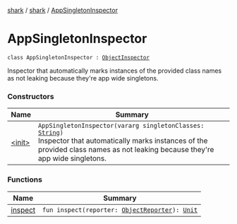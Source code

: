 [shark](../../index.md) / [shark](../index.md) / [AppSingletonInspector](./index.md)

# AppSingletonInspector

`class AppSingletonInspector : `[`ObjectInspector`](../-object-inspector/index.md)

Inspector that automatically marks instances of the provided class names as not leaking
because they're app wide singletons.

### Constructors

| Name | Summary |
|---|---|
| [&lt;init&gt;](-init-.md) | `AppSingletonInspector(vararg singletonClasses: `[`String`](https://kotlinlang.org/api/latest/jvm/stdlib/kotlin/-string/index.html)`)`<br>Inspector that automatically marks instances of the provided class names as not leaking because they're app wide singletons. |

### Functions

| Name | Summary |
|---|---|
| [inspect](inspect.md) | `fun inspect(reporter: `[`ObjectReporter`](../-object-reporter/index.md)`): `[`Unit`](https://kotlinlang.org/api/latest/jvm/stdlib/kotlin/-unit/index.html) |

